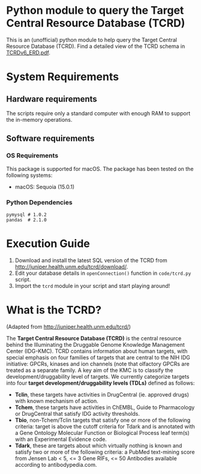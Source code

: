 # Python module to query the Target Central Resource Database (TCRD)

This is an (unofficial) python module to help query the Target Central Resource Database (TCRD). Find a detailed view of the TCRD schema in [TCRDv6_ERD.pdf]( http://juniper.health.unm.edu/tcrd/download/TCRDv6_ERD.pdf).

# System Requirements

## Hardware requirements
The scripts require only a standard computer with enough RAM to support the in-memory operations.

## Software requirements

### OS Requirements
This package is supported for macOS. The package has been tested on the following systems:

- macOS: Sequoia (15.0.1)

### Python Dependencies
```
pymysql # 1.0.2
pandas  # 2.1.0
```

# Execution Guide

1) Download and install the latest SQL version of the TCRD from http://juniper.health.unm.edu/tcrd/download/.
2) Edit your database details in `openConnection()` function in `code/tcrd.py` script.
3) Import the `tcrd` module in your script and start playing around!

# What is the TCRD?

(Adapted from http://juniper.health.unm.edu/tcrd/)

The **Target Central Resource Database (TCRD)** is the central resource behind the Illuminating the Druggable Genome Knowledge Management Center (IDG-KMC). TCRD contains information about human targets, with special emphasis on four families of targets that are central to the NIH IDG initiative: GPCRs, kinases and ion channels (note that olfactory GPCRs are treated as a separate family. A key aim of the KMC is to classify the development/druggability level of targets. We currently categorize targets into four **target development/druggability levels (TDLs)** defined as follows:
- **Tclin**, these targets have activities in DrugCentral (ie. approved drugs) with known mechanism of action.
- **Tchem**, these targets have activities in ChEMBL, Guide to Pharmacology or DrugCentral that satisfy IDG activity thresholds.
- **Tbio**, non-Tchem/Tclin targets that satisfy one or more of the following criteria: target is above the cutoff criteria for Tdark and is annotated with a Gene Ontology Molecular Function or Biological Process leaf term(s) with an Experimental Evidence code.
- **Tdark**, these are targets about which virtually nothing is known and satisfy two or more of the following criteria: a PubMed text-mining score from Jensen Lab < 5, <= 3 Gene RIFs, <= 50 Antibodies available according to antibodypedia.com.
